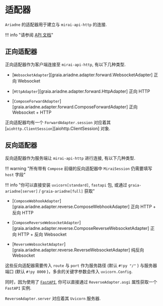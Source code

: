 # 适配器

`Ariadne` 的适配器用于建立与 `mirai-api-http` 的连接.

!!! info "请参阅 [API 文档](graia.ariadne.adapter)"

## 正向适配器

正向适配器作为客户端连接至 `mirai-api-http`, 有以下几种类型.

- [`WebsocketAdapter`][graia.ariadne.adapter.forward.WebsocketAdapter] 正向 Websocket

- [`HttpAdapter`][graia.ariadne.adapter.forward.HttpAdapter] 正向 HTTP

- [`ComposeForwardAdapter`][graia.ariadne.adapter.forward.ComposeForwardAdapter] 正向 Websocket + HTTP

正向适配器均有一个 `ForwardAdapter.session` 对应着其 [`aiohttp.ClientSession`][aiohttp.ClientSession] 对象.

## 反向适配器

反向适配器作为服务端让 `mirai-api-http` 进行连接, 有以下几种类型.

!!! warning "所有带有 `Compose` 前缀的反向适配器中 `MiraiSession` 仍需要填写 `host` 字段"

!!! info "你可以直接安装 `uvicorn[standard]`, `fastapi` 包, 或通过 `graia-ariadne[server]` / `graia-ariadne[full]` 获取"

- [`ComposeWebhookAdapter`][graia.ariadne.adapter.reverse.ComposeWebhookAdapter] 正向 HTTP + 反向 HTTP

- [`ComposeReverseWebsocketAdapter`][graia.ariadne.adapter.reverse.ComposeReverseWebsocketAdapter] 正向 HTTP + 反向 Websocket

- [`ReverseWebsocketAdapter`][graia.ariadne.adapter.reverse.ReverseWebsocketAdapter] 纯反向 Websocket

这些反向适配器需要传入 `route` 与 `port` 作为服务路径 (默认 `#!py "/"` ) 与服务器端口 (默认 `#!py 8000` )，多余的关键字参数会传入 `uvicorn.Config`.

同时，因为使用了 [`FastAPI`](https://fastapi.tiangolo.com/zh), 你可以直接通过 `ReverseAdapter.asgi` 属性获取一个 `FastAPI` 实例.

`ReverseAdapter.server` 对应着其 `Uvicorn` 服务器.